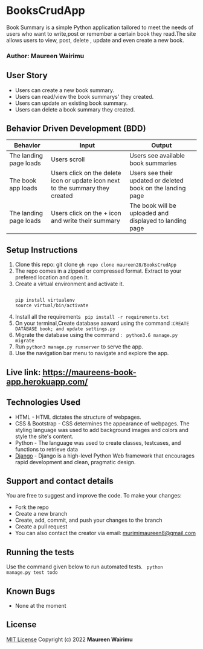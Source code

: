 # BooksCrudApp
Book Summary is a simple Python application tailored to meet the needs of users who want to write,post or remember a certain book they read.The site allows users to view, post, delete , update and even create a new book.

### Author: Maureen Wairimu

## User Story
<ul>
<li>Users can create a new book summary. </li>
<li>Users can read/view the book summarys' they created.</li>
<li>Users can update an existing book summary.</li>
<li>Users can delete a book summary they created. </li>
</ul>


## Behavior Driven Development (BDD)

Behavior                 |Input                            |Output                             |
|------------------------|----------------------------------|----------------------------------|
|The landing page loads  |Users scroll | Users see available book summaries|
|The book app loads  |Users click on the delete icon or update icon next to the summary they created|Users see their updated or deleted book on the landing page|
|The landing page loads  |Users click on the + icon and write their summary|The book will be uploaded and displayed to landing page|


## Setup Instructions

<ol>
<li> Clone this repo: git clone <code>gh repo clone maureen28/BooksCrudApp </code> </li>
<li>The repo comes in a zipped or compressed format. Extract to your prefered location and open it.</li>
<li> Create a virtual environment and activate it.
<pre>
<code>
pip install virtualenv
source virtual/bin/activate
</code></pre>
</li>
<li> Install all the requirements <code> pip install -r requirements.txt</code></li>
<li> On your terminal,Create database aaward using the command :<code>CREATE DATABASE book; and update settings.py </code>
</li>
<li> Migrate the database using the command : <code> python3.6 manage.py migrate </code> </li>
<li> Run <code>python3 manage.py runserver</code> to serve the app.</li>
<li> Use the navigation bar menu to navigate and explore the app.</li>
</ol>

## Live link: https://maureens-book-app.herokuapp.com/

## Technologies Used
* HTML - HTML dictates the structure of webpages.
* CSS & Bootstrap - CSS determines the appearance of webpages. The styling language was used to add background images and colors and style the site's content.
* Python  - The language was used to create classes, testcases, and functions to retrieve data
* [Django](https://www.djangoproject.com/) -  Django is a high-level Python Web framework that encourages rapid development and clean, pragmatic design.


## Support and contact details
You are free to suggest and improve the code. To make your changes:
* Fork the repo
* Create a new branch
* Create, add, commit, and push your changes to the branch
* Create a pull request
* You can also contact the creator via email: murimimaureen8@gmail.com

## Running the tests
Use the command given below to run automated tests.
<code> python manage.py test todo </code>

## Known Bugs
* None at the moment

## License

[MIT License](LICENSE.md)
Copyright (c) 2022 **Maureen Wairimu**

